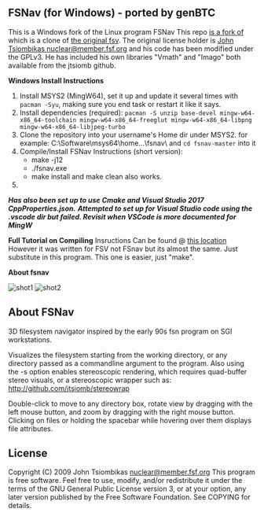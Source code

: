 ## FSNav (for Windows) - ported by genBTC
This is a Windows fork of the Linux program FSNav
This repo [is a fork of](https://github.com/jtsiomb/fsnav/) which is a clone of [the original fsv](http://fsv.sourceforge.net/).
The original license holder is [John Tsiombikas <nuclear@member.fsf.org>](https://github.com/jtsiomb) and his code has been modified under the GPLv3.
He has included his own libraries "Vmath" and "Imago" both available from the jtsiomb github. 

**Windows Install Instructions**

1. Install MSYS2 (MingW64), set it up and update it several times with `pacman -Syu`, making sure you end task or restart it like it says.
2. Install dependencies (required): `pacman -S unzip base-devel mingw-w64-x86_64-toolchain mingw-w64-x86_64-freeglut mingw-w64-x86_64-libpng mingw-w64-x86_64-libjpeg-turbo`
3. Clone the repository into your username's Home dir under MSYS2. for example: C:\Software\msys64\home\...\fsnav\ and `cd fsnav-master` into it
4. Compile/Install FSNav Instructions (short version):
	- make -j12
	- ./fsnav.exe
    - make install and make clean also works.
5. 
***Has also been set up to use Cmake and Visual Studio 2017 CppProperties.json.***
***Attempted to set up for Visual Studio code using the .vscode dir but failed. Revisit when VSCode is more documented for MingW***
    
**Full Tutorial on Compiling**
Insructions Can be found @ [this location](https://mrlithium.blogspot.com/2017/07/compiling-fsv-jurassic-park-program-on.html)
However it was written for FSV not FSnav but its almost the same. Just substitute in this program. This one is easier, just "make".

**About fsnav**

![shot1](http://nuclear.mutantstargoat.com/sw/misc/fsnav1_thumb.png) ![shot2](http://nuclear.mutantstargoat.com/sw/misc/fsnav2_thumb.png)

About FSNav
------------
3D filesystem navigator inspired by the early 90s fsn program on SGI workstations.

Visualizes the filesystem starting from the working directory, or any directory
passed as a commandline argument to the program. Also using the -s option
enables stereoscopic rendering, which requires quad-buffer stereo visuals, or a
stereoscopic wrapper such as: http://github.com/jtsiomb/stereowrap

Double-click to move to any directory box, rotate view by dragging with the left
mouse button, and zoom by dragging with the right mouse button. Clicking on files
or holding the spacebar while hovering over them displays file attributes.

License
-------
Copyright (C) 2009 John Tsiombikas <nuclear@member.fsf.org>
This program is free software. Feel free to use, modify, and/or redistribute it
under the terms of the GNU General Public License version 3, or at your option,
any later version published by the Free Software Foundation. See COPYING for
details.